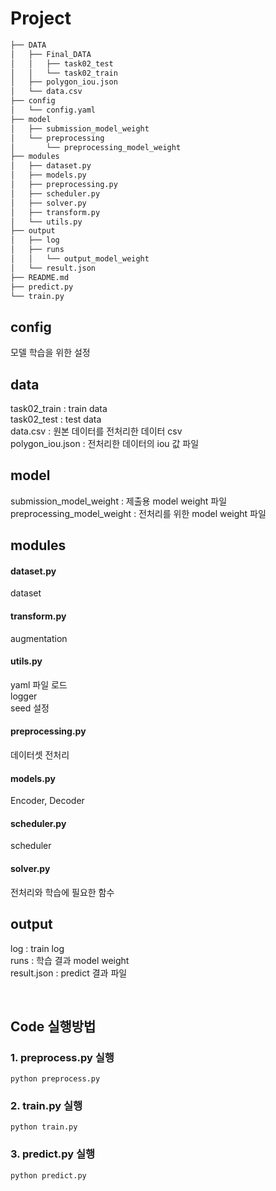 # Project

```bash
├── DATA
│   ├── Final_DATA
│   │   ├── task02_test
│   │   └── task02_train
│   ├── polygon_iou.json
│   └── data.csv
├── config
│   └── config.yaml
├── model
│   ├── submission_model_weight
│   └── preprocessing
│       └── preprocessing_model_weight
├── modules
│   ├── dataset.py
│   ├── models.py
│   ├── preprocessing.py
│   ├── scheduler.py
│   ├── solver.py
│   ├── transform.py
│   └── utils.py
├── output
│   ├── log
│   ├── runs
│   │   └── output_model_weight
│   └── result.json
├── README.md
├── predict.py
└── train.py
```
## config
모델 학습을 위한 설정
## data
task02_train : train data <br>
task02_test : test data  <br>
data.csv : 원본 데이터를 전처리한 데이터 csv <br>
polygon_iou.json : 전처리한 데이터의 iou 값 파일
## model
submission_model_weight : 제출용 model weight 파일 <br>
preprocessing_model_weight : 전처리를 위한 model weight 파일 <br>
## modules
#### dataset.py
dataset
#### transform.py
augmentation
#### utils.py
yaml 파일 로드 <br>
logger <br>
seed 설정 <br>
#### preprocessing.py
데이터셋 전처리
#### models.py
Encoder, Decoder
#### scheduler.py
scheduler
#### solver.py
전처리와 학습에 필요한 함수
## output
log : train log <br>
runs : 학습 결과 model weight <br>
result.json : predict 결과 파일 <br>

<br>

## Code 실행방법

### 1. preprocess.py 실행
```console
python preprocess.py
```
### 2. train.py 실행
```console
python train.py
```

### 3. predict.py 실행
```console
python predict.py
```
